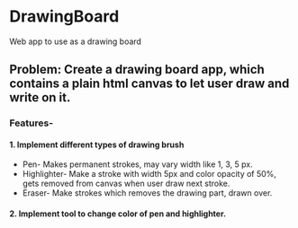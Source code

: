# DrawingBoard
Web app to use as a drawing board


## Problem: Create a drawing board app, which contains a plain html canvas to let user draw and write on it. 
### Features- 
#### 1. Implement different types of drawing brush 
  * Pen- Makes permanent strokes, may vary width like 1, 3, 5 px. 
  * Highlighter- Make a stroke with width 5px and color opacity of 50%, gets removed from canvas when user draw next stroke. 
  * Eraser- Make strokes which removes the drawing part, drawn over.

#### 2. Implement tool to change color of pen and highlighter. 

